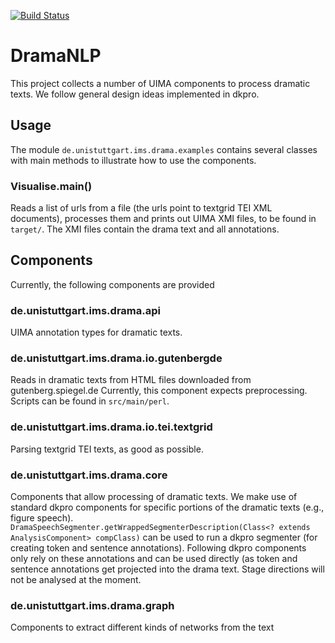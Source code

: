 [![Build Status](https://travis-ci.org/quadrama/DramaNLP.svg?branch=master)](https://travis-ci.org/quadrama/DramaNLP)


# DramaNLP
This project collects a number of UIMA components to process dramatic texts. We follow general design ideas implemented in dkpro.

## Usage
The module `de.unistuttgart.ims.drama.examples` contains several classes with main methods to illustrate how to use the components. 

### Visualise.main()
Reads a list of urls from a file (the urls point to textgrid TEI XML documents), processes them and prints out UIMA XMI files, to be found in `target/`. The XMI files contain the drama text and all annotations.

## Components

Currently, the following components are provided

### de.unistuttgart.ims.drama.api
UIMA annotation types for dramatic texts.

### de.unistuttgart.ims.drama.io.gutenbergde
Reads in dramatic texts from HTML files downloaded from gutenberg.spiegel.de
Currently, this component expects preprocessing. Scripts can be found in `src/main/perl`.

### de.unistuttgart.ims.drama.io.tei.textgrid
Parsing textgrid TEI texts, as good as possible.

### de.unistuttgart.ims.drama.core
Components that allow processing of dramatic texts. We make use of standard dkpro components for specific portions of the dramatic texts (e.g., figure speech).
`DramaSpeechSegmenter.getWrappedSegmenterDescription(Class<? extends AnalysisComponent> compClass)` can be used
to run a dkpro segmenter (for creating token and sentence annotations). Following dkpro components only rely on these annotations and can be used directly (as token and sentence annotations get projected into the drama text.
Stage directions will not be analysed at the moment.

### de.unistuttgart.ims.drama.graph
Components to extract different kinds of networks from the text
